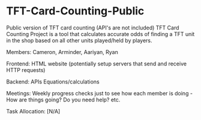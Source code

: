 # TFT-Card-Counting-Public
Public version of TFT card counting (API's are not included) 
TFT Card Counting Project is a tool that calculates accurate odds of finding a TFT unit in the shop based on all other units played/held by players.

Members: Cameron, Arminder, Aariyan, Ryan

Frontend: HTML website (potentially setup servers that send and receive HTTP requests)

Backend: APIs Equations/calculations

Meetings: Weekly progress checks just to see how each member is doing - How are things going? Do you need help? etc.

Task Allocation: [N/A]
